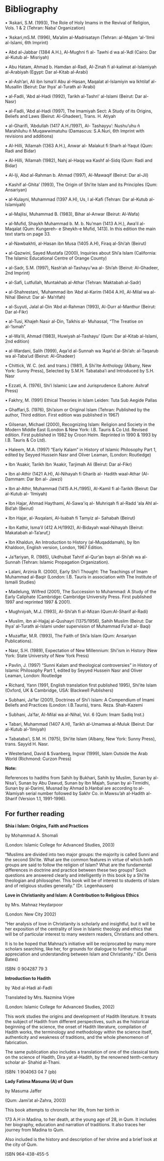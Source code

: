 Bibliography
============

• ‘Askari, S.M. (1993), The Role of Holy Imams in the Revival of
Religion, Vols. 1 & 2 (Tehran: Naba’ Organization)

• ‘Askari,mS.M. (1996), Ma’alim al-Madrisatayn (Tehran: al-Majam
‘al-’Ilmii al-Islami, 6th Imprint)

• Abd al-Jabbar (1384 A.H.), Al-Mughni fi al- Tawhi d wa al-’Adl (Cairo:
Dar al-Kutub al- Misriyah)

• Abu Hatam, Ahmad b. Hamdan al-Radi, Al-Zinah fi al-kalimat
al-Islamiyah al-Arabiyah (Egypt: Dar al-Kitab al-Arabi)

• al-Ash’ari, Ali ibn Isma’il Abu al-Hasan, Maqalat al-Islamiyin wa
Ikhtilaf al-Musallin (Beirut: Dar Ihya’ al-Turath al-’Arabi)

• al-Fadli, ‘Abd al-Hadi (1992), Tarikh al-Tashri’ al-Islami (Beirut:
Dar al-Nasr)

• al-Fadli, ‘Abd al-Hadi (1997), The Imamiyah Sect: A Study of its
Origins, Beliefs and Laws (Beirut: Al-Ghadeer), Trans. H. Atiyah

• al-Gharifi, ‘Abdullah (1417 A.H./1997), Al- Tashayyu’: Nushu’uhu ñ
Marahiluhu ñ Muqawwimatuhu (Damascus: S.A.Nuri, 6th Imprint with
revisions and additions)

• Al-Hilli, ‘Allamah (1363 A.H.), Anwar al- Malakut fi Sharh al-Yaqut
(Qum: Radi and Bidar)

• Al-Hilli, ‘Allamah (1982), Nahj al-Haqq wa Kashf al-Sidq (Qum: Radi
and Bidar)

• Al-Iji, Abd al-Rahman b. Ahmad (1997), Al-Mawaqif (Beirut: Dar al-Jil)

• Kashif al-Ghita’ (1993), The Origin of Shi’ite Islam and its
Principles (Qum: Ansariyan)

• al-Kulayni, Muhammad (1397 A.H), Us¸ l al-Kafi (Tehran: Dar al-Kutub
al-Islamiyah)

• al-Majlisi, Muhammad B. (1983), Bihar al-Anwar (Beirut: Al-Wafa)

• al-Mufid, Shaykh Muhammad b. M. b. Nu’man (1413 A.H.), Awa’il
al-Maqalat (Qum: Kungereh- e Sheykh-e Mufid, 1413). In this edition the
main text starts on page 33.

• al-Nawbakhti, al-Hasan ibn Musa (1405 A.H), Firaq al-Shi’ah (Beirut)

• al-Qazwini, Sayed Mustafa (2000), Inquiries about Shi’a Islam
(California: The Islamic Educational Centre of Orange County)

• al-Sadr, S.M. (1997), Nash’ah al-Tashayu’wa al- Shi’ah (Beirut:
Al-Ghadeer, 2nd Imprint)

• al-Safi, Lutfullah, Muntakhab al-Athar (Tehran: Maktabah al-Sadr)

• al-Shahrestani, ‘Muhammad ibn ‘Abd al-Karim (1404 A.H), Al-Milal wa
al-Nihal (Beirut: Dar al- Ma’rifah)

• al-Suyuti, Jalal al-Din ‘Abd al-Rahman (1993), Al-Durr al-Manthur
(Beirut: Dar al-Fikr)

• al-Tusi, Khajeh Nasir al-Din, Talkhis al- Muhassal, “The Treatise on
al-’Ismah”

• al-Wa’ili, Ahmad (1983), Huwiyah al-Tashayu’ (Qum: Dar al-Kitab
al-Islami, 2nd edition)

• al-Wardani, Salih (1999), Aqa’id al-Sunnah wa ‘Aqa’id al-Shi’ah:
al-Taqarub wa al-Taba’ud (Beirut: Al-Ghadeer)

• Chittick, W. C. (ed. and trans.) (1981), A Shi’ite Anthology (Albany,
New York: Sunny Press), Selected by S.M.H. Tabataba’i and Introduced by
S.H. Nasr

• Ezzati, A. (1976), Shi’i Islamic Law and Jurisprudence (Lahore: Ashraf
Press)

• Fakhry, M. (1991) Ethical Theories in Islam Leiden: Tuta Sub Aegide
Pallas

• Ghaffari,S. (1976), Shi’aism or Original Islam (Tehran: Published by
the author, Third edition. First edition was published in 1967)

• Gilsenan, Michael (2000), Recognizing Islam: Religion and Society in
the Modern Middle East (London & New York: I.B. Tauris & Co Ltd. Revised
edition. First published in 1982 by Croon Helm. Reprinted in 1990 & 1993
by I.B. Tauris & Co Ltd).

• Haleem, M.A. (1997) “Early Kalam” in History of Islamic Philosophy
Part 1, edited by Seyyed Hussein Nasr and Oliver Leaman, (London:
Routledge)

• Ibn ‘Asakir, Tarikh Ibn ‘Asakir, Tarjimah Ali (Beirut: Dar al-Fikr)

• Ibn al-Athir (1421 A.H), Al-Nihayah fi Gharib al- Hadith waal-Athar
(Al-Dammam: Dar Ibn al- Jawzi)

• Ibn al-Athir, Muhammad (1415 A.H./1995), Al-Kamil fi al-Tarikh
(Beirut: Dar al-Kutub al- ‘Ilmiyah)

• Ibn Hajar, Ahmad Haythami, Al-Sawa'iq al- Muhriqah fi al-Radd ‘ala Ahl
al-Bid’ah (Beirut)

• Ibn Hajar, al-’Asqalani, Al-Isabah fi Tamyiz al- Sahabah (Beirut)

• Ibn Kathir, Isma’il (412 A.H/1992), Al-Bidayah waal-Nihayah (Beirut:
Makatabah al-Ta’aruf,)

• Ibn Khaldun, An Introduction to History (al-Muqaddamah), by Ibn
Khaldoon, English version, London, 1967 Edition.

• Ja’fariyan, R. (1985), Ukdhubat Tahrif al-Qur’an bayn al-Shi’ah wa
al-Sunnah (Tehran: Islamic Propagation Organization).

• Lalani, Arzinia R. (2000), Early Shi’i Thought: The Teachings of Imam
Muhammad al-Baqir (London: I.B. Tauris in association with The Institute
of Ismaili Studies)

• Madelung, Wilfred (2001), The Succession to Muhammad: A Study of the
Early Caliphate (Cambridge: Cambridge University Press. First published
1997 and reprinted 1997 & 2001).

• Mughniyah, M.J. (1993), Al-Shi’ah fi al-Mizan (Qum:Al-Sharif al-Radi)

• Muslim, ibn al-Hajjaj al-Qushayri (1375/1956), Sahih Muslim (Beirut:
Dar Ihya’ al-Turath al-Islami under supervision of Muhammad Fu’ad al-
Baqi)

• Muzaffar, M.R. (1993), The Faith of Shi’a Islam (Qum: Ansariyan
Publications).

• Nasr, S.H. (1989), Expectation of New Millennium: Shi’ism in History
(New York: State University of New York Press)

• Pavlin, J. (1997) “Sunni Kalam and theological controversies” in
History of Islamic Philosophy Part 1, edited by Seyyed Hussein Nasr and
Oliver Leaman, London: Routledge

• Richard, Yann (1991, English translation first published 1995),
Shi’ite Islam (Oxford, UK & Cambridge, USA: Blackwell Publishers)

• Subhani, Ja’far (2001), Doctrines of Shi’i Islam: A Compendium of
Imami Beliefs and Practices (London: I.B.Tauris), trans. Reza.
Shah-Kazemi

• Subhani, Ja’far, Al-Milal wa al-Nihal, Vol. 6 (Qum: Imam Sadiq Inst.)

• Tabari, Muhammad (1407 A.H), Tarikh al-Umamwa al-Muluk (Beirut: Dar
al-Kutub al-’Ilmiyah)

• Tabataba’i, S.M. H. (1975), Shi’ite Islam (Albany, New York: Sunny
Press), trans. Sayyid H. Nasr.

• Westerland, David & Svanberg, Ingvar (1999), Islam Outside the Arab
World (Richmond: Curzon Press)

**Note:**

References to hadiths from Sahih by Bukhari, Sahih by Muslim, Sunan by
al-Nisa’i, Sunan by Abu Dawud, Sunan by Ibn Majah, Sunan by al-Tirmidhi,
Sunan by al-Darimi, Musnad by Ahmad b.Hanbal are according to al-
‘Alamiyah serial number followed by Sakhr Co. in Mawsu’ah al-Hadith
al-Sharif (Version 1.1, 1991-1996).

For further reading
-------------------

**Shia i Islam: Origins, Faith and Practices**

by Mohammad A. Shomali

(London: Islamic College for Advanced Studies, 2003)

“Muslims are divided into two major groups: the majority is called Sunni
and the second Shi’ite. What are the common features in virtue of which
both groups are said to follow the religion of Islam? What are the
fundamental differences in doctrine and practice between these two
groups? Such questions are answered clearly and intelligently in this
book by a Shi’ite theologian and philosopher. This book will be of
interest to students of Islam and of religious studies generally.” (Dr.
Legenhausen)

**Love in Christianity and Islam: A Contribution to Religious Ethics**

by Mrs. Mahnaz Heydarpoor

(London: New City 2002)

“Her analysis of love in Christianity is scholarly and insightful, but
it will be her exposition of the centrality of love in Islamic theology
and ethics that will be of particular interest to many western readers,
Christians and others.

It is to be hoped that Mahnaz’s initiative will be reciprocated by many
more scholars searching, like her, for grounds for dialogue to further
mutual appreciation and understanding between Islam and Christianity.”
(Dr. Denis Bates)

ISBN: 0 904287 79 3

**Introduction to Hadith**

by ‘Abd al-Hadi al-Fadli

Translated by Mrs. Nazmina Virjee

(London: Islamic College for Advanced Studies, 2002)

This work studies the origins and development of Hadith literature. It
treats the subject of Hadith from different perspectives, such as the
historical beginning of the science, the onset of Hadith literature,
compilation of Hadith works, the terminology and methodology within the
science itself, authenticity and weakness of traditions, and the whole
phenomenon of fabrication.

The same publication also includes a translation of one of the classical
texts on the science of Hadith, Dira yat al-Hadith, by the renowned
tenth-century scholar al- Shahid al-Thani.

ISBN: 1 904063 04 7 (pb)

**Lady Fatima Masuma (A) of Qum**

by Masuma Jaffer

(Qum: Jami’at al-Zahra, 2003)

This book attempts to chroncile her life, from her birth in

173 A.H in Madina, to her death, at the young age of 28, in Qum. It
includes her biography, education and narration of traditions. It also
traces her journey from Madina to Qum.

Also included is the history and description of her shrine and a brief
look at the city of Qum.

ISBN 964-438-455-5


